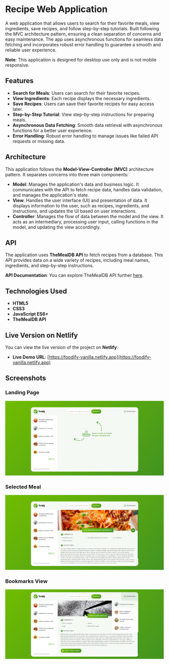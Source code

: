 # Recipe Web Application

A web application that allows users to search for their favorite meals, view ingredients, save recipes, and follow step-by-step tutorials. Built following the MVC architecture pattern, ensuring a clean separation of concerns and easy maintenance. The app uses asynchronous functions for seamless data fetching and incorporates robust error handling to guarantee a smooth and reliable user experience.

**Note**: This application is designed for desktop use only and is not mobile responsive.

## Features

- **Search for Meals**: Users can search for their favorite recipes.
- **View Ingredients**: Each recipe displays the necessary ingredients.
- **Save Recipes**: Users can save their favorite recipes for easy access later.
- **Step-by-Step Tutorial**: View step-by-step instructions for preparing meals.
- **Asynchronous Data Fetching**: Smooth data retrieval with asynchronous functions for a better user experience.
- **Error Handling**: Robust error handling to manage issues like failed API requests or missing data.

## Architecture

This application follows the **Model-View-Controller (MVC)** architecture pattern. It separates concerns into three main components:

- **Model**: Manages the application's data and business logic. It communicates with the API to fetch recipe data, handles data validation, and manages the application's state.
- **View**: Handles the user interface (UI) and presentation of data. It displays information to the user, such as recipes, ingredients, and instructions, and updates the UI based on user interactions.
- **Controller**: Manages the flow of data between the model and the view. It acts as an intermediary, processing user input, calling functions in the model, and updating the view accordingly.

## API

The application uses **TheMealDB API** to fetch recipes from a database. This API provides data on a wide variety of recipes, including meal names, ingredients, and step-by-step instructions.

**API Documentation**: You can explore TheMealDB API further [here](https://www.themealdb.com/api.php).

## Technologies Used

- **HTML5**
- **CSS3**
- **JavaScript ES6+**
- **TheMealDB API**

## Live Version on Netlify

You can view the live version of the project on **Netlify**:

- **Live Demo URL**: [https://foodify-vanilla.netlify.app](https://foodify-vanilla.netlify.app)

## Screenshots

### Landing Page

![Landing Page](img/preview/landing-page.png)

### Selected Meal

![Selected Meal](img/preview/load-meal.png)

### Bookmarks View

![Bookmarks View](img/preview/bookmarks-view.png)
